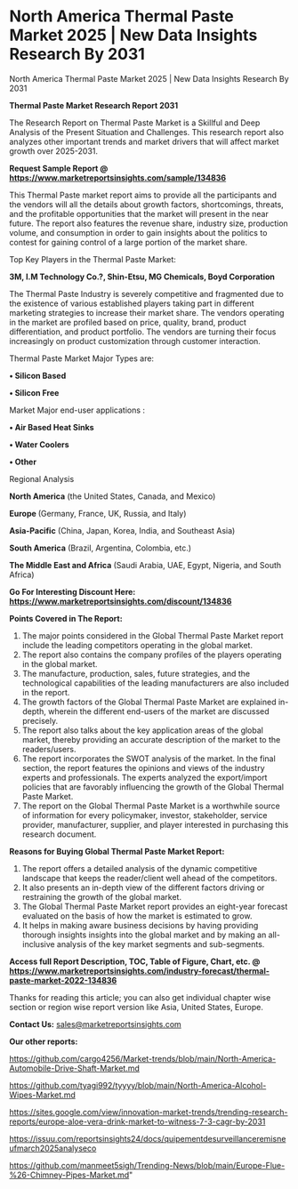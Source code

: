 # North America Thermal Paste Market 2025 | New Data Insights Research By 2031
North America Thermal Paste Market 2025 | New Data Insights Research By 2031

<strong>Thermal Paste Market Research Report 2031</strong>

The Research Report on Thermal Paste Market is a Skillful and Deep Analysis of the Present Situation and Challenges. This research report also analyzes other important trends and market drivers that will affect market growth over 2025-2031.

<strong>Request Sample Report @ <a href=https://www.marketreportsinsights.com/sample/134836>https://www.marketreportsinsights.com/sample/134836</a></strong>

This Thermal Paste market report aims to provide all the participants and the vendors will all the details about growth factors, shortcomings, threats, and the profitable opportunities that the market will present in the near future. The report also features the revenue share, industry size, production volume, and consumption in order to gain insights about the politics to contest for gaining control of a large portion of the market share.

Top Key Players in the Thermal Paste Market:

<strong>3M, I.M Technology Co.?, Shin-Etsu, MG Chemicals, Boyd Corporation</strong>

The Thermal Paste Industry is severely competitive and fragmented due to the existence of various established players taking part in different marketing strategies to increase their market share. The vendors operating in the market are profiled based on price, quality, brand, product differentiation, and product portfolio. The vendors are turning their focus increasingly on product customization through customer interaction.

Thermal Paste Market Major Types are:

<strong>• Silicon Based

• Silicon Free</strong>

Market Major end-user applications :

<strong>• Air Based Heat Sinks

• Water Coolers

• Other</strong>

Regional Analysis

</u><strong><b>North America</b></strong> (the United States, Canada, and Mexico)

<strong><b>Europe </b></strong>(Germany, France, UK, Russia, and Italy)

<strong><b>Asia-Pacific</b></strong> (China, Japan, Korea, India, and Southeast Asia)

<strong><b>South America</b></strong> (Brazil, Argentina, Colombia, etc.)

<strong><b>The Middle East and Africa</b></strong> (Saudi Arabia, UAE, Egypt, Nigeria, and South Africa)

<strong>Go For Interesting Discount Here: <a href=https://www.marketreportsinsights.com/discount/134836>https://www.marketreportsinsights.com/discount/134836</a></strong>

<strong>Points Covered in The Report:</strong>
<ol>
  <li>The major points considered in the Global Thermal Paste Market report include the leading competitors operating in the global market.</li>
  <li>The report also contains the company profiles of the players operating in the global market.</li>
  <li>The manufacture, production, sales, future strategies, and the technological capabilities of the leading manufacturers are also included in the report.</li>
  <li>The growth factors of the Global Thermal Paste Market are explained in-depth, wherein the different end-users of the market are discussed precisely.</li>
  <li>The report also talks about the key application areas of the global market, thereby providing an accurate description of the market to the readers/users.</li>
  <li>The report incorporates the SWOT analysis of the market. In the final section, the report features the opinions and views of the industry experts and professionals. The experts analyzed the export/import policies that are favorably influencing the growth of the Global Thermal Paste Market.</li>
  <li>The report on the Global Thermal Paste Market is a worthwhile source of information for every policymaker, investor, stakeholder, service provider, manufacturer, supplier, and player interested in purchasing this research document.</li>
</ol>
<strong>Reasons for Buying Global Thermal Paste Market Report:</strong>

<ol>
  <li>The report offers a detailed analysis of the dynamic competitive landscape that keeps the reader/client well ahead of the competitors.</li>
  <li>It also presents an in-depth view of the different factors driving or restraining the growth of the global market.</li>
  <li>The Global Thermal Paste Market report provides an eight-year forecast evaluated on the basis of how the market is estimated to grow.</li>
  <li>It helps in making aware business decisions by having providing thorough insights insights into the global market and by making an all-inclusive analysis of the key market segments and sub-segments.</li>
</ol>
<strong>Access full Report Description, TOC, Table of Figure, Chart, etc. @ <a href=https://www.marketreportsinsights.com/industry-forecast/thermal-paste-market-2022-134836>https://www.marketreportsinsights.com/industry-forecast/thermal-paste-market-2022-134836</a></strong>


Thanks for reading this article; you can also get individual chapter wise section or region wise report version like Asia, United States, Europe.

<strong>Contact Us:</strong>
sales@marketreportsinsights.com

<strong>Our other reports:</strong>

<a href=https://github.com/cargo4256/Market-trends/blob/main/North-America-Automobile-Drive-Shaft-Market.md>https://github.com/cargo4256/Market-trends/blob/main/North-America-Automobile-Drive-Shaft-Market.md</a>

<a href=https://github.com/tyagi992/tyyyy/blob/main/North-America-Alcohol-Wipes-Market.md>https://github.com/tyagi992/tyyyy/blob/main/North-America-Alcohol-Wipes-Market.md</a>

<a href=https://sites.google.com/view/innovation-market-trends/trending-research-reports/europe-aloe-vera-drink-market-to-witness-7-3-cagr-by-2031>https://sites.google.com/view/innovation-market-trends/trending-research-reports/europe-aloe-vera-drink-market-to-witness-7-3-cagr-by-2031</a>

<a href=https://issuu.com/reportsinsights24/docs/quipementdesurveillanceremisneufmarch2025analyseco>https://issuu.com/reportsinsights24/docs/quipementdesurveillanceremisneufmarch2025analyseco</a>

<a href=https://github.com/manmeet5sigh/Trending-News/blob/main/Europe-Flue-%26-Chimney-Pipes-Market.md>https://github.com/manmeet5sigh/Trending-News/blob/main/Europe-Flue-%26-Chimney-Pipes-Market.md</a>"
